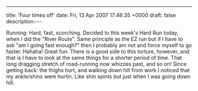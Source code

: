 ---
title: 'Four times off'
date: Fri, 13 Apr 2007 17:46:35 +0000
draft: false
description:---

Running: Hard, fast, scorching. Decided to this week's Hard Run today, when I did the "River Route". Same principle as the EZ run but if I have to ask "am I going fast enough?" then I probably am not and force myself to go faster. Hahaha! Great fun. There is a good side to this torture, however, and that is I have to look at the same things for a shorter period of time. That long dragging stretch of road-running now whizzes past, and so on! Since getting back: the thighs hurt, and walking down hill from work I noticed that my ankle/shins were hurtin. Like shin spints but just when I was going down hill.
